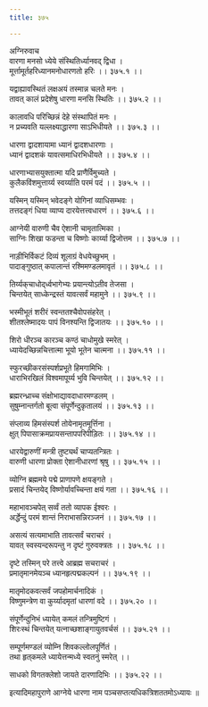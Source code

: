 ```yaml
---
title: ३७५

---
```

अग्निरुवाच  
वारणा मनसो ध्येये संस्थितिर्ध्यानवद् द्विधा ।  
मूर्त्तामूर्तहरिध्यानमनोधारणतो हरिः ।। ३७५.१ ।।  
  
यद्वाह्यावस्थितं लक्षअयं तस्मान्न चलते मनः ।  
तावत् कालं प्रदेशेषु धारणा मनसि स्थितिः ।। ३७५.२ ।।  
  
कालावधि परिच्छिन्नं देहे संस्थापितं मनः ।  
न प्रच्यवति यल्लक्ष्याद्धारणा साऽभिधीयते ।। ३७५.३ ।।  
  
धारणा द्वादशायामा ध्यानं द्वादशधारणाः ।  
ध्यानं द्वादशकं यावत्समाधिरभिधीयते ।। ३७५.४ ।।  
  
धारणाभ्यासयुक्तात्मा यदि प्राणैर्विमुच्यते ।  
कुलैकविंशमुत्तार्य्य स्वर्य्याति परमं पदं ।। ३७५.५ ।।  
  
यस्मिन् यस्मिन् भवेदङ्गे योगिनां व्याधिसम्भवः ।  
तत्तदङ्गं धिया व्याप्य दारयेत्तत्त्वधारणं ।। ३७५.६ ।।  
  
आग्नेयी वारुणी चैव ऐशानी चामृतात्मिका ।  
साग्निः शिखा फडन्ता च विष्णोः कार्य्या द्विजोत्तम ।। ३७५.७ ।।  
  
नाड़ीभिर्विकटं दिव्यं शूलाग्रं वेधयेच्छुभम् ।  
पादाङ्गुष्ठात् कपालान्तं रश्मिमण्डलमावृतं ।। ३७५.८ ।।  
  
तिर्य्यक्‌चाधोद्‌र्ध्वभागेभ्यः प्रयान्त्योऽतीव तेजसा ।  
चिन्तयेत् साध्केन्द्रस्तं यावत्सर्वं महामुने ।। ३७५.९ ।।  
  
भस्मीभूतं शरीरं स्वन्ततश्चैवोपसंहरेत् ।  
शीतश्लेष्मादयः पापं विनश्यन्ति द्विजातयः ।। ३७५.१० ।।  
  
शिरो धीरञ्च कारञ्च कण्ठं चाधोमुखे स्मरेत् ।  
ध्यायेदच्छिन्नचित्तात्मा भूयो भूतेन चात्मना ।। ३७५.११ ।।  
  
स्फुरच्छीकरसंस्पर्शप्रभूते हिमगामिभिः ।  
धाराभिरखिलं विश्वमापूर्य्य भुवि चिन्तयेत् ।। ३७५.१२ ।।  
  
ब्रह्मरन्ध्राच्च संक्षोभाद्यावदाधारमण्डलम् ।  
सुषुम्नान्तर्गतो बूत्वा संपूर्णेन्दुकृतालयं ।। ३७५.१३ ।।  
  
संप्लाव्य हिमसंस्पर्श तोयेनामृतमूर्त्तिना ।  
क्षुत् पिपासाक्रमप्रायसन्तापपरिपीड़ितः ।। ३७५.१४ ।।  
  
धारयेद्वारुणीं मन्त्री तुष्ट्यर्थं चाप्यतन्त्रितः ।  
वारुणी धारणा प्रोक्ता ऐशानीधारणां श्रृषु ।। ३७५.१५ ।।  
  
व्योग्नि ब्रह्ममये पद्मे प्राणापणे क्षयङ्गते ।  
प्रसादं चिन्तयेद् विष्णोर्यावच्चिन्ता क्षयं गता ।। ३७५.१६ ।।  
  
महाभावञ्चपेत् सर्व्वं ततो व्यापक ईश्वरः ।  
अर्द्धेन्दुं परमं शान्तं निराभासन्निरञ्जनं ।। ३७५.१७ ।।  
  
असत्यं सत्यमाभाति तावत्सर्वं चराचरं ।  
यावत् स्वस्यन्दरूपन्तु न दृष्टं गुरुवक्त्रतः ।। ३७५.१८ ।।  
  
दृष्टे तस्मिन् परे तत्त्वे आब्रह्म सचराचरं ।  
प्रमातृमानमेयञ्च ध्यानहृत्पद्मकल्पनं ।। ३७५.१९ ।।  
  
मातृमोदकवत्सर्वं जपहोमार्चनादिकं ।  
विष्णुमन्त्रेण वा कुर्य्यादमृतां धारणां वदे ।। ३७५.२० ।।  
  
संपूर्णेन्दुनिभं ध्यायेत् कमलं तन्त्रिमुष्टिगं ।  
शिरःस्थं चिन्तयेत् यत्नाच्छशाङ्गायुतवर्चसं ।। ३७५.२१ ।।  
  
सम्पूर्णमण्डलं व्योम्नि शिवकल्लोलपूर्णितं ।  
तथा हृत्‌कमले ध्यायेत्तन्मध्ये स्वतनुं स्मरेत् ।।  
  
साधको विगतक्लेशो जायते दारणादिभिः ।। ३७५.२२ ।।  
  
इत्यादिमहापुराणे आग्नेये धारणा नाम पञ्चसप्तत्यधिकत्रिशततमोऽध्यायः ॥